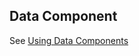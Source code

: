 ## Data Component

See [Using Data Components](https://mpat-eu.github.io/handbook/12_using_data_components.html)

